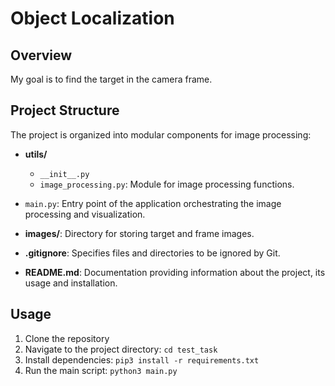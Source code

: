 # Object Localization

## Overview

My goal is to find the target in the camera frame.

## Project Structure 

The project is organized into modular components for image processing:


- **utils/**
  - `__init__.py`
  - `image_processing.py`: Module for image processing functions.
- `main.py`: Entry point of the application orchestrating the image processing and visualization.

- **images/**: Directory for storing target and frame images.

- **.gitignore**: Specifies files and directories to be ignored by Git.

- **README.md**: Documentation providing information about the project, its usage and installation.

## Usage

1. Clone the repository
2. Navigate to the project directory: `cd test_task`
3. Install dependencies: `pip3 install -r requirements.txt`
4. Run the main script: `python3 main.py`


